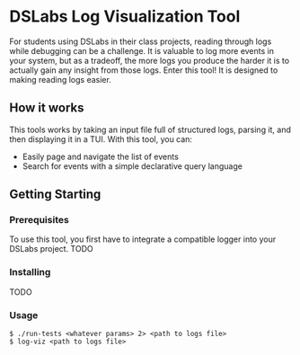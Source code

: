 
# DSLabs Log Visualization Tool
For students using DSLabs in their class projects, reading through logs while debugging can be a challenge. It is
valuable to log more events in your system, but as a tradeoff, the more logs you produce the harder it is to actually
gain any insight from those logs. Enter this tool! It is designed to making reading logs easier.

## How it works
This tools works by taking an input file full of structured logs, parsing it, and then displaying it in a TUI. With this
tool, you can:
- Easily page and navigate the list of events
- Search for events with a simple declarative query language

## Getting Starting
### Prerequisites
To use this tool, you first have to integrate a compatible logger into your DSLabs project. 
TODO

### Installing
TODO

### Usage

```shell
$ ./run-tests <whatever params> 2> <path to logs file>
$ log-viz <path to logs file>
```
